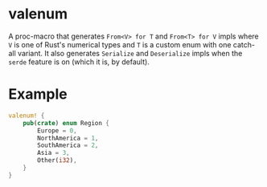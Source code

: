 # valenum
A proc-macro that generates `From<V> for T` and `From<T> for V` impls where `V` is one of Rust's numerical types and `T` is a custom enum with one catch-all variant. It also generates `Serialize` and `Deserialize` impls when the `serde` feature is on (which it is, by default).

# Example

```Rust
valenum! {
    pub(crate) enum Region {
        Europe = 0,
        NorthAmerica = 1,
        SouthAmerica = 2,
        Asia = 3,
        Other(i32),
    }
}
```
